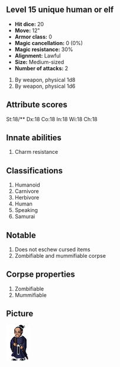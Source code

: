 ## Level 15 unique human or elf

- **Hit dice:** 20
- **Move:** 12"
- **Armor class:** 0
- **Magic cancellation:** 0 (0%)
- **Magic resistance:** 30%
- **Alignment:** Lawful
- **Size:** Medium-sized
- **Number of attacks:** 2
1. By weapon, physical 1d8
2. By weapon, physical 1d6

## Attribute scores

St:18/** Dx:18 Co:18 In:18 Wi:18 Ch:18

## Innate abilities

1. Charm resistance

## Classifications

1. Humanoid
2. Carnivore
3. Herbivore
4. Human
5. Speaking
6. Samurai

## Notable

1. Does not eschew cursed items
2. Zombifiable and mummifiable corpse

## Corpse properties

1. Zombifiable
2. Mummifiable

## Picture

![Lord Sato](https://github.com/hyvanmielenpelit/GnollHackTileSet/blob/main/Monsters/lord_sato/lord_sato.png?raw=true)
